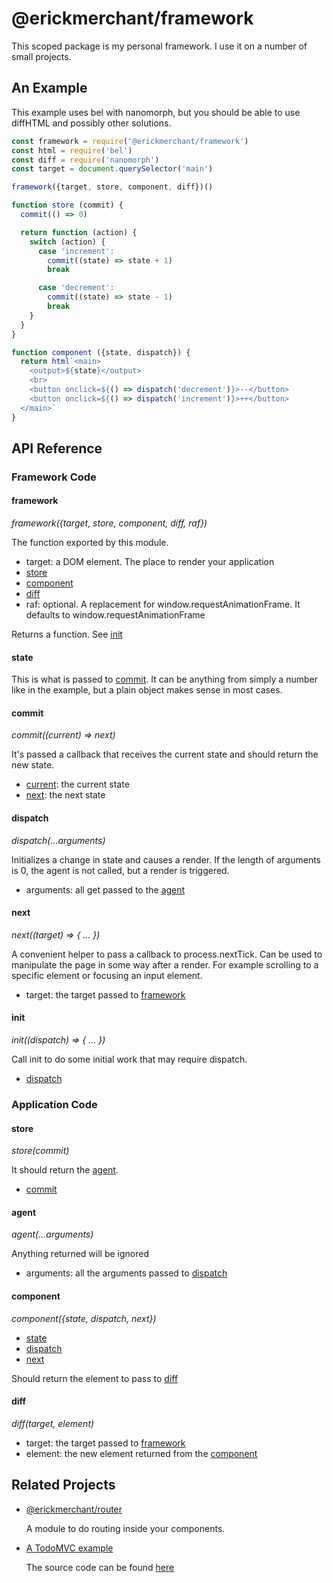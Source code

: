 # @erickmerchant/framework

This scoped package is my personal framework. I use it on a number of small projects.

## An Example

This example uses bel with nanomorph, but you should be able to use diffHTML and possibly other solutions.

``` javascript
const framework = require('@erickmerchant/framework')
const html = require('bel')
const diff = require('nanomorph')
const target = document.querySelector('main')

framework({target, store, component, diff})()

function store (commit) {
  commit(() => 0)

  return function (action) {
    switch (action) {
      case 'increment':
        commit((state) => state + 1)
        break

      case 'decrement':
        commit((state) => state - 1)
        break
    }
  }
}

function component ({state, dispatch}) {
  return html`<main>
    <output>${state}</output>
    <br>
    <button onclick=${() => dispatch('decrement')}>--</button>
    <button onclick=${() => dispatch('increment')}>++</button>
  </main>`
}
```


## API Reference

### Framework Code

#### framework

_framework({target, store, component, diff, raf})_

The function exported by this module.

- target: a DOM element. The place to render your application
- [store](#store)
- [component](#component)
- [diff](#diff)
- raf: optional. A replacement for window.requestAnimationFrame. It defaults to window.requestAnimationFrame

Returns a function. See [init](#init)

#### state

This is what is passed to [commit](#commit). It can be anything from simply a number like in the example, but a plain object makes sense in most cases.

#### commit

_commit((current) => next)_

It's passed a callback that receives the current state and should return the new state.

- [current](#state): the current state
- [next](#state): the next state

#### dispatch

_dispatch(...arguments)_

Initializes a change in state and causes a render. If the length of arguments is 0, the agent is not called, but a render is triggered.

- arguments: all get passed to the [agent](#agent)

#### next

_next((target) => { ... })_

A convenient helper to pass a callback to process.nextTick. Can be used to manipulate the page in some way after a render. For example scrolling to a specific element or focusing an input element.

- target: the target passed to [framework](#framework)

#### init

_init((dispatch) => { ... })_

Call init to do some initial work that may require dispatch.

- [dispatch](#dispatch)

### Application Code

#### store

_store(commit)_

It should return the [agent](#agent).

- [commit](#commit)

#### agent

_agent(...arguments)_

Anything returned will be ignored

- arguments: all the arguments passed to [dispatch](#dispatch)

#### component

_component({state, dispatch, next})_

- [state](#state)
- [dispatch](#dispatch)
- [next](#next)

Should return the element to pass to [diff](#diff)

#### diff

_diff(target, element)_

- target: the target passed to [framework](#framework)
- element: the new element returned from the [component](#component)


## Related Projects

- [@erickmerchant/router](https://github.com/erickmerchant/router)

  A module to do routing inside your components.

- [A TodoMVC example](http://todo.erickmerchant.com)

  The source code can be found [here](https://github.com/erickmerchant/framework-todo)
